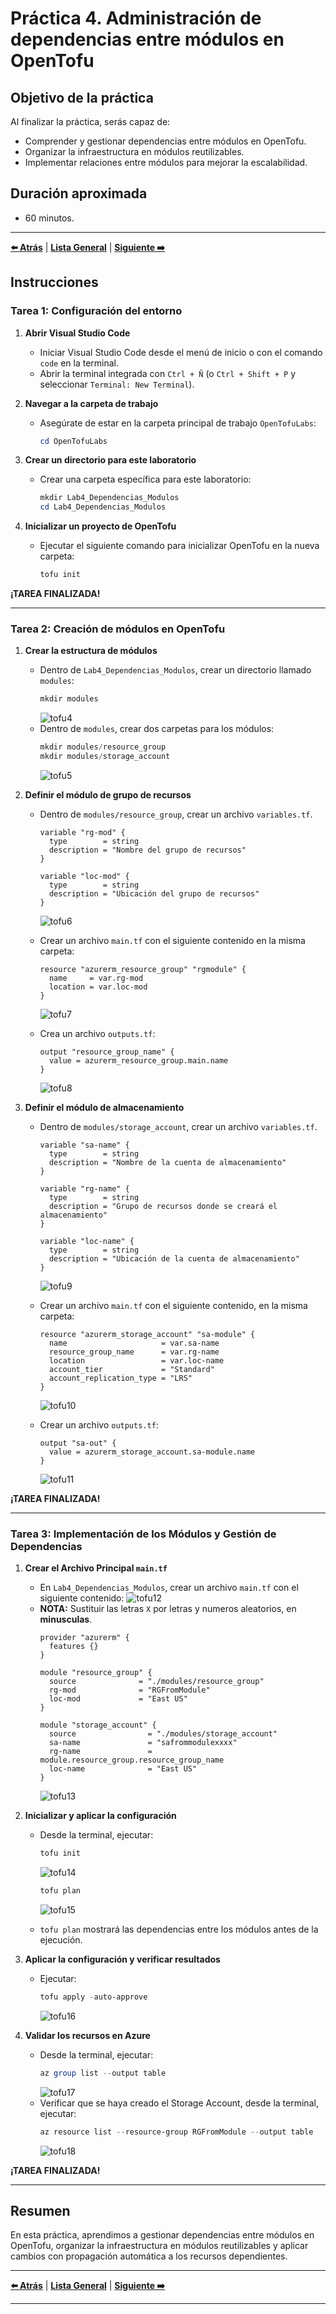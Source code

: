 # Práctica 4. Administración de dependencias entre módulos en OpenTofu

## Objetivo de la práctica

Al finalizar la práctica, serás capaz de:

- Comprender y gestionar dependencias entre módulos en OpenTofu.
- Organizar la infraestructura en módulos reutilizables.
- Implementar relaciones entre módulos para mejorar la escalabilidad.

## Duración aproximada
- 60 minutos.

---

**[⬅️ Atrás](https://netec-mx.github.io/OPE_TOF_EES1/Cap%C3%ADtulo3/lab3.html)** | **[Lista General](https://netec-mx.github.io/OPE_TOF_EES1/)** | **[Siguiente ➡️](https://netec-mx.github.io/OPE_TOF_EES1/Cap%C3%ADtulo1/lab1.html)**

## Instrucciones

### Tarea 1: Configuración del entorno

1. **Abrir Visual Studio Code**
   - Iniciar Visual Studio Code desde el menú de inicio o con el comando `code` en la terminal.
   - Abrir la terminal integrada con `Ctrl + Ñ` (o `Ctrl + Shift + P` y seleccionar `Terminal: New Terminal`).

2. **Navegar a la carpeta de trabajo**
   - Asegúrate de estar en la carpeta principal de trabajo `OpenTofuLabs`:
     ```powershell
     cd OpenTofuLabs
     ```

3. **Crear un directorio para este laboratorio**
   - Crear una carpeta específica para este laboratorio:
     ```powershell
     mkdir Lab4_Dependencias_Modulos
     cd Lab4_Dependencias_Modulos
     ```

4. **Inicializar un proyecto de OpenTofu**
   - Ejecutar el siguiente comando para inicializar OpenTofu en la nueva carpeta:
     ```powershell
     tofu init
     ```

**¡TAREA FINALIZADA!**

---

### Tarea 2: Creación de módulos en OpenTofu

1. **Crear la estructura de módulos**
   - Dentro de `Lab4_Dependencias_Modulos`, crear un directorio llamado `modules`:
     ```powershell
     mkdir modules
     ```
     ![tofu4](../images/lab4/img1.png)
   - Dentro de `modules`, crear dos carpetas para los módulos:
     ```powershell
     mkdir modules/resource_group
     mkdir modules/storage_account
     ```
     ![tofu5](../images/lab4/img2.png)

2. **Definir el módulo de grupo de recursos**
   - Dentro de `modules/resource_group`, crear un archivo `variables.tf`.
     ```hcl
     variable "rg-mod" {
       type        = string
       description = "Nombre del grupo de recursos"
     }
     
     variable "loc-mod" {
       type        = string
       description = "Ubicación del grupo de recursos"
     }
     ```
     ![tofu6](../images/lab4/img3.png)

   - Crear un archivo `main.tf` con el siguiente contenido en la misma carpeta:
     ```hcl
     resource "azurerm_resource_group" "rgmodule" {
       name     = var.rg-mod
       location = var.loc-mod
     }
     ```
     ![tofu7](../images/lab4/img4.png)
   
   - Crea un archivo `outputs.tf`:
     ```hcl
     output "resource_group_name" {
       value = azurerm_resource_group.main.name
     }
     ```
     ![tofu8](../images/lab4/img5.png)

3. **Definir el módulo de almacenamiento**
   - Dentro de `modules/storage_account`, crear un archivo `variables.tf`.
     ```hcl
     variable "sa-name" {
       type        = string
       description = "Nombre de la cuenta de almacenamiento"
     }
     
     variable "rg-name" {
       type        = string
       description = "Grupo de recursos donde se creará el almacenamiento"
     }
     
     variable "loc-name" {
       type        = string
       description = "Ubicación de la cuenta de almacenamiento"
     }
     ```
     ![tofu9](../images/lab4/img6.png)

   - Crear un archivo `main.tf` con el siguiente contenido, en la misma carpeta:
     ```hcl
     resource "azurerm_storage_account" "sa-module" {
       name                     = var.sa-name
       resource_group_name      = var.rg-name
       location                 = var.loc-name
       account_tier             = "Standard"
       account_replication_type = "LRS"
     }
     ```
     ![tofu10](../images/lab4/img7.png)
   
   - Crear un archivo `outputs.tf`:
     ```hcl
     output "sa-out" {
       value = azurerm_storage_account.sa-module.name
     }
     ```
     ![tofu11](../images/lab4/img8.png)

**¡TAREA FINALIZADA!**

---

### Tarea 3: Implementación de los Módulos y Gestión de Dependencias

1. **Crear el Archivo Principal `main.tf`**
   - En `Lab4_Dependencias_Modulos`, crear un archivo `main.tf` con el siguiente contenido:
   ![tofu12](../images/lab4/img9.png)
   - **NOTA:** Sustituir las letras `X` por letras y numeros aleatorios, en **minusculas**.
     ```hcl
     provider "azurerm" {
       features {}
     }
     
     module "resource_group" {
       source              = "./modules/resource_group"
       rg-mod              = "RGFromModule"
       loc-mod             = "East US"
     }
     
     module "storage_account" {
       source                = "./modules/storage_account"
       sa-name               = "safrommodulexxxx"
       rg-name               = module.resource_group.resource_group_name
       loc-name              = "East US"
     }
     ```
     ![tofu13](../images/lab4/img10.png)

2. **Inicializar y aplicar la configuración**
   - Desde la terminal, ejecutar:
     ```powershell
     tofu init
     ```
     ![tofu14](../images/lab4/img11.png)
     ```powershell
     tofu plan
     ```
     ![tofu15](../images/lab4/img12.png)

   - `tofu plan` mostrará las dependencias entre los módulos antes de la ejecución.

3. **Aplicar la configuración y verificar resultados**
   - Ejecutar:
     ```powershell
     tofu apply -auto-approve
     ```
     ![tofu16](../images/lab4/img13.png)

4. **Validar los recursos en Azure**
   - Desde la terminal, ejecutar:
     ```powershell
     az group list --output table
     ```
     ![tofu17](../images/lab4/img14.png)
   - Verificar que se haya creado el Storage Account, desde la terminal, ejecutar:
     ```powershell
     az resource list --resource-group RGFromModule --output table
     ```
     ![tofu18](../images/lab4/img15.png)

**¡TAREA FINALIZADA!**

---

## Resumen

En esta práctica, aprendimos a gestionar dependencias entre módulos en OpenTofu, organizar la infraestructura en módulos reutilizables y aplicar cambios con propagación automática a los recursos dependientes.

---

**[⬅️ Atrás](https://netec-mx.github.io/OPE_TOF_EES1/Cap%C3%ADtulo3/lab3.html)** | **[Lista General](https://netec-mx.github.io/OPE_TOF_EES1/)** | **[Siguiente ➡️](https://netec-mx.github.io/OPE_TOF_EES1/Cap%C3%ADtulo1/lab1.html)**

---
